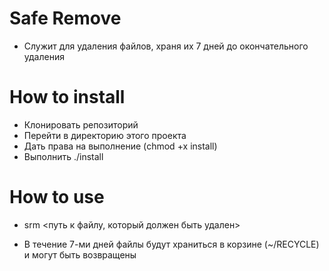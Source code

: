 
# Safe Remove   
- Служит для удаления файлов, храня их 7 дней до окончательного удаления

# How to install
- Клонировать репозиторий
- Перейти в директорию этого проекта 
- Дать права на выполнение (chmod +x install)
- Выполнить ./install

# How to use
- srm <путь к файлу, который должен быть удален>
+ В течение 7-ми дней файлы будут храниться в корзине (~/RECYCLE) и могут быть возвращены

